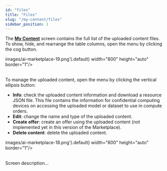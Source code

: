 ```yaml
---
id: "files"
title: "Files"
slug: "/my-content/files"
sidebar_position: 1
---
```


The [**My Content**](https://beta.marketplace.superprotocol.com/my-content) screen contains the full list of the uploaded content files. To show, hide, and rearrange the table columns, open the menu by clicking the cog button.

images/ai-marketplace-19.png').default} width="800" height="auto" border="1"/>
<br/>
<br/>

To manage the uploaded content, open the menu by clicking the vertical ellipsis button:

- **Info**: check the uploaded content information and download a resource JSON file. This file contains the information for confidential computing devices on accessing the uploaded model or dataset to use in compute orders.
- **Edit**: change the name and type of the uploaded content.
- **Create offer**: create an offer using the uploaded content (not implemented yet in this version of the Marketplace).
- **Delete content**: delete the uploaded content.

images/ai-marketplace-18.png').default} width="800" height="auto" border="1"/>
<br/>
<br/>

Screen description...